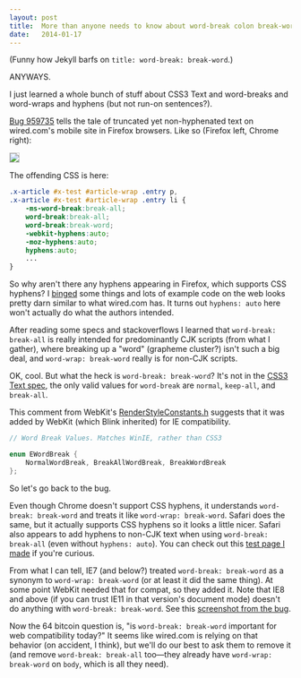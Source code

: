 ```yaml
---
layout: post
title:  More than anyone needs to know about word-break colon break-word.
date:   2014-01-17
---
```


(Funny how Jekyll barfs on `title: word-break: break-word`.)

ANYWAYS.

I just learned a whole bunch of stuff about CSS3 Text and word-breaks and word-wraps and hyphens (but not run-on sentences?).

[Bug 959735][bug] tells the tale of truncated yet non-hyphenated text on wired.com's mobile site in Firefox browsers. Like so (Firefox left, Chrome right):

<img style="border: 1px solid #ccc;" src="https://miketaylr.com/posts/assets/wired-mobile.png">

The offending CSS is here:

``` css
.x-article #x-test #article-wrap .entry p,
.x-article #x-test #article-wrap .entry li {
    -ms-word-break:break-all;
    word-break:break-all;
    word-break:break-word;
    -webkit-hyphens:auto;
    -moz-hyphens:auto;
    hyphens:auto;
    ...
}
```

So why aren't there any hyphens appearing in Firefox, which supports CSS hyphens? I [binged][ddg] some things and lots of example code on the web looks pretty darn similar to what wired.com has. It turns out `hyphens: auto` here won't actually do what the authors intended.

After reading some specs and stackoverflows I learned that `word-break: break-all` is really intended for predominantly CJK scripts (from what I gather), where breaking up a "word" (grapheme cluster?) isn't such a big deal, and `word-wrap: break-word` really is for non-CJK scripts.

OK, cool. But what the heck is `word-break: break-word`? It's not in the [CSS3 Text spec][spec], the only valid values for `word-break` are `normal`, `keep-all`, and `break-all`.

This comment from WebKit's [RenderStyleConstants.h][render] suggests that it was added by WebKit (which Blink inherited) for IE compatibility.

``` c++
// Word Break Values. Matches WinIE, rather than CSS3

enum EWordBreak {
    NormalWordBreak, BreakAllWordBreak, BreakWordBreak
};
```

So let's go back to the bug.

Even though Chrome doesn't support CSS hyphens, it understands `word-break: break-word` and treats it like `word-wrap: break-word`. Safari does the same, but it actually supports CSS hyphens so it looks a little nicer. Safari also appears to add hyphens to non-CJK text when using `word-break: break-all` (even without `hyphens: auto`). You can check out this [test page I made][test] if you're curious.

From what I can tell, IE7 (and below?) treated `word-break: break-word` as a synonym to `word-wrap: break-word` (or at least it did the same thing). At some point WebKit needed that for compat, so they added it. Note that IE8 and above (if you can trust IE11 in that version's document mode) doesn't do anything with `word-break: break-word`. See this [screenshot from the bug][ie].

Now the 64 bitcoin question is, "is `word-break: break-word` important for web compatibility today?" It seems like wired.com is relying on that behavior (on accident, I think), but we'll do our best to ask them to remove it (and remove `word-break: break-all` too&mdash;they already have `word-wrap: break-word` on `body`, which is all they need).

[bug]: https://bugzilla.mozilla.org/show_bug.cgi?id=959735
[ddg]: https://lmddgtfy.net/?q=bing
[spec]: http://www.w3.org/TR/css3-text/#word-break-property
[render]: https://github.com/WebKit/webkit/blob/e887e1aa1b7be17a8d160e869790c320b08f7ae0/Source/WebCore/rendering/style/RenderStyleConstants.h#L219-L223
[test]: https://bug959735.bugzilla.mozilla.org/attachment.cgi?id=8361963
[ie]: https://bug959735.bugzilla.mozilla.org/attachment.cgi?id=8361967